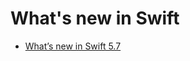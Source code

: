 # What's new in Swift

- [What’s new in Swift 5.7](https://www.hackingwithswift.com/articles/249/whats-new-in-swift-5-7)
